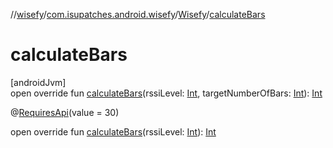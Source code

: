 //[wisefy](../../../index.md)/[com.isupatches.android.wisefy](../index.md)/[Wisefy](index.md)/[calculateBars](calculate-bars.md)

# calculateBars

[androidJvm]\
open override fun [calculateBars](calculate-bars.md)(rssiLevel: [Int](https://kotlinlang.org/api/latest/jvm/stdlib/kotlin/-int/index.html), targetNumberOfBars: [Int](https://kotlinlang.org/api/latest/jvm/stdlib/kotlin/-int/index.html)): [Int](https://kotlinlang.org/api/latest/jvm/stdlib/kotlin/-int/index.html)

@[RequiresApi](https://developer.android.com/reference/kotlin/androidx/annotation/RequiresApi.html)(value = 30)

open override fun [calculateBars](calculate-bars.md)(rssiLevel: [Int](https://kotlinlang.org/api/latest/jvm/stdlib/kotlin/-int/index.html)): [Int](https://kotlinlang.org/api/latest/jvm/stdlib/kotlin/-int/index.html)

